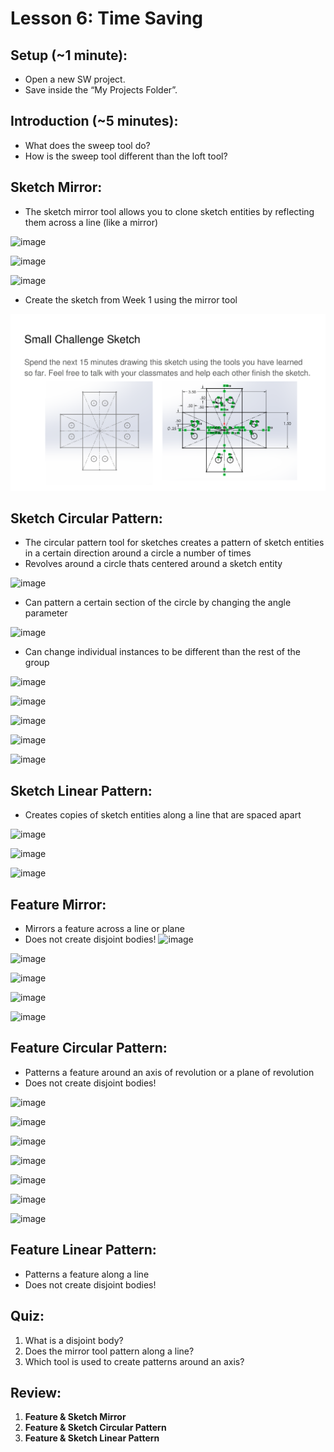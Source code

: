 # Lesson 6: Time Saving 

## Setup (~1 minute):
- Open a new SW project.
- Save inside the “My Projects Folder”.

## Introduction (~5 minutes):
- What does the sweep tool do?
- How is the sweep tool different than the loft tool?

## Sketch Mirror:
- The sketch mirror tool allows you to clone sketch entities by reflecting them across a line (like a mirror)

![image](https://github.com/user-attachments/assets/43dc901d-7cde-49b9-b386-e77c4c653560)

![image](https://github.com/user-attachments/assets/96f548ed-b111-4a49-ae1c-34293ffbe66e)

![image](https://github.com/user-attachments/assets/6037a020-0728-49f8-8b2a-743ba468120e)

- Create the sketch from Week 1 using the mirror tool 

![SW Advanced CAD Curriculum 1-1](../images/SW%20Advanced%20CAD%20Curriculumn%202-10.png)

## Sketch Circular Pattern:
- The circular pattern tool for sketches creates a pattern of sketch entities in a certain direction around a circle a number of times
- Revolves around a circle thats centered around a sketch entity

![image](https://github.com/user-attachments/assets/27853b4d-9fb4-4c34-8276-d2bcd5a8c1de)

- Can pattern a certain section of the circle by changing the angle parameter

![image](https://github.com/user-attachments/assets/35d3d61c-2259-4e2d-85ed-9bd5e39607ab)

- Can change individual instances to be different than the rest of the group 

![image](https://github.com/user-attachments/assets/f2612e48-2eaa-4965-971c-8f7cd4a4400c)

![image](https://github.com/user-attachments/assets/bc3267cf-5300-41ea-9b8b-c3a738f06908)

![image](https://github.com/user-attachments/assets/bbc850f4-38c9-4993-980e-b684c51b0710)

![image](https://github.com/user-attachments/assets/72987c5f-84e1-4391-bdb7-253a414f2d4e)

![image](https://github.com/user-attachments/assets/4f704366-a6bd-4132-9a6b-ac13edc2c7ba)

## Sketch Linear Pattern:
- Creates copies of sketch entities along a line that are spaced apart 

![image](https://github.com/user-attachments/assets/46d8b280-975c-4123-99b4-7746448e4339)

![image](https://github.com/user-attachments/assets/be9fd5c4-ef30-4183-995f-ff45256e20ca)

![image](https://github.com/user-attachments/assets/3554c3cc-36c4-4dc1-b66f-ae867a913103)

## Feature Mirror:
- Mirrors a feature across a line or plane
- Does not create disjoint bodies! 
![image](https://github.com/user-attachments/assets/a752b927-04fb-4426-bcbd-083d87155844)

![image](https://github.com/user-attachments/assets/6e3c9aee-d556-41eb-9585-8498b9b0a6a9)

![image](https://github.com/user-attachments/assets/115772c6-8edd-45d5-b777-3a0fb15c1434)

![image](https://github.com/user-attachments/assets/548fd972-40cf-4bf4-8005-08c7532cc2ee)

![image](https://github.com/user-attachments/assets/70679727-c0aa-4311-8296-2fca99ce7fa4)

## Feature Circular Pattern:
- Patterns a feature around an axis of revolution or a plane of revolution
- Does not create disjoint bodies! 

![image](https://github.com/user-attachments/assets/840538ab-52b4-42b6-9e69-8aa2ee2f44bd)

![image](https://github.com/user-attachments/assets/af028b22-6096-4e56-9575-3c5745da1091)

![image](https://github.com/user-attachments/assets/afedb55d-3b70-46e3-9fc4-482d6d00bc42)

![image](https://github.com/user-attachments/assets/940d6bd2-0ec7-4e56-ad84-35053aa14864)

![image](https://github.com/user-attachments/assets/3f4dadf1-0b9c-401f-bfb2-7b262ddee503)

![image](https://github.com/user-attachments/assets/f44c3b14-b34b-4989-b8fd-a159883d2c2e)

![image](https://github.com/user-attachments/assets/cf060352-06c2-4c64-bca8-83b1368472c9)

## Feature Linear Pattern:
- Patterns a feature along a line
- Does not create disjoint bodies!

## Quiz:
1. What is a disjoint body?
2. Does the mirror tool pattern along a line?
3. Which tool is used to create patterns around an axis?

## Review:
1. **Feature & Sketch Mirror**
2. **Feature & Sketch Circular Pattern**
3. **Feature & Sketch Linear Pattern**




